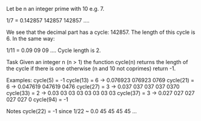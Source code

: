 Let be n an integer prime with 10 e.g. 7.

1/7 = 0.142857 142857 142857 ....

We see that the decimal part has a cycle: 142857. The length of this cycle is 6. In the same way:

1/11 = 0.09 09 09 .... Cycle length is 2.

Task Given an integer n (n > 1) the function cycle(n) returns the length of the cycle if there is one otherwise (n and
10 not coprimes) return -1.

Examples:
cycle(5) = -1 cycle(13) = 6 -> 0.076923 076923 0769 cycle(21) = 6 -> 0.047619 047619 0476 cycle(27) = 3 -> 0.037 037 037
037 0370 cycle(33) = 2 -> 0.03 03 03 03 03 03 03 03 cycle(37) = 3 -> 0.027 027 027 027 027 0 cycle(94) = -1

Notes cycle(22) = -1 since 1/22 ~ 0.0 45 45 45 45 ...
